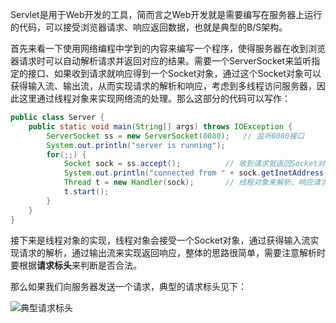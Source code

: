 Servlet是用于Web开发的工具，简而言之Web开发就是需要编写在服务器上运行的代码，可以接受浏览器请求、响应返回数据，也就是典型的B/S架构。

首先来看一下使用网络编程中学到的内容来编写一个程序，使得服务器在收到浏览器请求时可以自动解析请求并返回对应的结果。需要一个ServerSocket来监听指定的接口、如果收到请求就响应得到一个Socket对象，通过这个Socket对象可以获得输入流、输出流，从而实现请求的解析和响应，考虑到多线程访问服务器，因此这里通过线程对象来实现网络流的处理。那么这部分的代码可以写作：

```Java
public class Server {
    public static void main(String[] args) throws IOException {
        ServerSocket ss = new ServerSocket(8080);	// 监听8080接口
        System.out.println("server is running");
        for(;;) {
            Socket sock = ss.accept();			// 收到请求就返回Socket对象
            System.out.println("connected from " + sock.getInetAddress());
            Thread t = new Handler(sock);		// 线程对象来解析、响应请求
            t.start();
        }
    }
}
```

接下来是线程对象的实现，线程对象会接受一个Socket对象，通过获得输入流实现请求的解析，通过输出流来实现返回响应，整体的思路很简单，需要注意解析时要根据**请求标头**来判断是否合法。

那么如果我们向服务器发送一个请求，典型的请求标头见下：

![典型请求标头](250627_Servlet入门\imgs)
